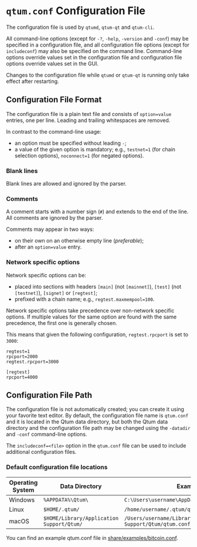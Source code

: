 # `qtum.conf` Configuration File

The configuration file is used by `qtumd`, `qtum-qt` and `qtum-cli`.

All command-line options (except for `-?`, `-help`, `-version` and `-conf`) may be specified in a configuration file, and all configuration file options (except for `includeconf`) may also be specified on the command line. Command-line options override values set in the configuration file and configuration file options override values set in the GUI.

Changes to the configuration file while `qtumd` or `qtum-qt` is running only take effect after restarting.

## Configuration File Format

The configuration file is a plain text file and consists of `option=value` entries, one per line. Leading and trailing whitespaces are removed.

In contrast to the command-line usage:
- an option must be specified without leading `-`;
- a value of the given option is mandatory; e.g., `testnet=1` (for chain selection options), `noconnect=1` (for negated options).

### Blank lines

Blank lines are allowed and ignored by the parser.

### Comments

A comment starts with a number sign (`#`) and extends to the end of the line. All comments are ignored by the parser.

Comments may appear in two ways:
- on their own on an otherwise empty line (_preferable_);
- after an `option=value` entry.

### Network specific options

Network specific options can be:
- placed into sections with headers `[main]` (not `[mainnet]`), `[test]` (not `[testnet]`), `[signet]` or `[regtest]`;
- prefixed with a chain name; e.g., `regtest.maxmempool=100`.

Network specific options take precedence over non-network specific options.
If multiple values for the same option are found with the same precedence, the
first one is generally chosen.

This means that given the following configuration, `regtest.rpcport` is set to `3000`:

```
regtest=1
rpcport=2000
regtest.rpcport=3000

[regtest]
rpcport=4000
```

## Configuration File Path

The configuration file is not automatically created; you can create it using your favorite text editor. By default, the configuration file name is `qtum.conf` and it is located in the Qtum data directory, but both the Qtum data directory and the configuration file path may be changed using the `-datadir` and `-conf` command-line options.

The `includeconf=<file>` option in the `qtum.conf` file can be used to include additional configuration files.

### Default configuration file locations

Operating System | Data Directory | Example Path
-- | -- | --
Windows | `%APPDATA%\Qtum\` | `C:\Users\username\AppData\Roaming\Qtum\qtum.conf`
Linux | `$HOME/.qtum/` | `/home/username/.qtum/qtum.conf`
macOS | `$HOME/Library/Application Support/Qtum/` | `/Users/username/Library/Application Support/Qtum/qtum.conf`

You can find an example qtum.conf file in [share/examples/bitcoin.conf](../share/examples/bitcoin.conf).
